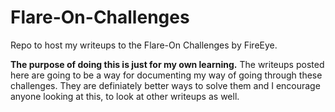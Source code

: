 # Flare-On-Challenges
Repo to host my writeups to the Flare-On Challenges by FireEye. 

**The purpose of doing this is just for my own learning.** The writeups posted here are going to be a way for documenting my way of going through these challenges. They are definiately better ways to solve them and I encourage anyone looking at this, to look at other writeups as well. 
